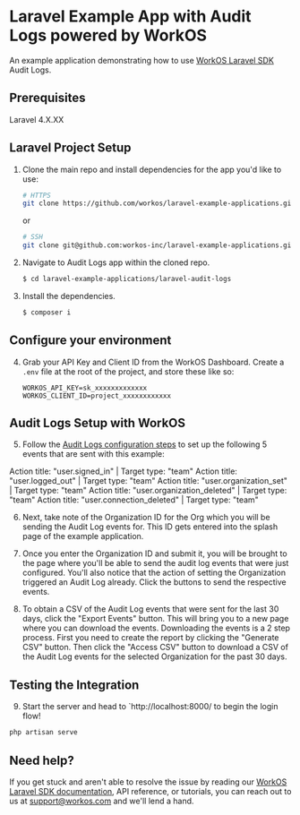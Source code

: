# Laravel Example App with Audit Logs powered by WorkOS

An example application demonstrating how to use [WorkOS Laravel SDK](https://github.com/workos/workos-laravel) Audit Logs. 

## Prerequisites

Laravel 4.X.XX

## Laravel Project Setup

1. Clone the main repo and install dependencies for the app you'd like to use:
    ```bash
    # HTTPS
    git clone https://github.com/workos/laravel-example-applications.git
    ```
    or

    ```bash
    # SSH
    git clone git@github.com:workos-inc/laravel-example-applications.git
    ```

2. Navigate to Audit Logs app within the cloned repo. 
   ```bash
   $ cd laravel-example-applications/laravel-audit-logs
   ```

3. Install the dependencies. 
    ```bash
    $ composer i
    ```

## Configure your environment

4. Grab your API Key and Client ID from the WorkOS Dashboard. Create a `.env`
file at the root of the project, and store these like so:
    ```
    WORKOS_API_KEY=sk_xxxxxxxxxxxxx
    WORKOS_CLIENT_ID=project_xxxxxxxxxxxx
    ```

## Audit Logs Setup with WorkOS

5. Follow the [Audit Logs configuration steps](https://workos.com/docs/audit-logs/emit-an-audit-log-event/sign-in-to-your-workos-dashboard-account-and-configure-audit-log-event-schemas) to set up the following 5 events that are sent with this example:

Action title: "user.signed_in" | Target type: "team"
Action title: "user.logged_out" | Target type: "team"
Action title: "user.organization_set" | Target type: "team"
Action title: "user.organization_deleted" | Target type: "team"
Action title: "user.connection_deleted" | Target type: "team"

6. Next, take note of the Organization ID for the Org which you will be sending the Audit Log events for. This ID gets entered into the splash page of the example application.

7. Once you enter the Organization ID and submit it, you will be brought to the page where you'll be able to send the audit log events that were just configured. You'll also notice that the action of setting the Organization triggered an Audit Log already. Click the buttons to send the respective events.

8. To obtain a CSV of the Audit Log events that were sent for the last 30 days, click the "Export Events" button. This will bring you to a new page where you can download the events. Downloading the events is a 2 step process. First you need to create the report by clicking the "Generate CSV" button. Then click the "Access CSV" button to download a CSV of the Audit Log events for the selected Organization for the past 30 days.


## Testing the Integration

9. Start the server and head to `http://localhost:8000/ to begin the login flow! 

```sh
php artisan serve
```


## Need help?

If you get stuck and aren't able to resolve the issue by reading our [WorkOS Laravel SDK documentation](https://docs.workos.com/sdk/laravel), API reference, or tutorials, you can reach out to us at support@workos.com and we'll lend a hand.
